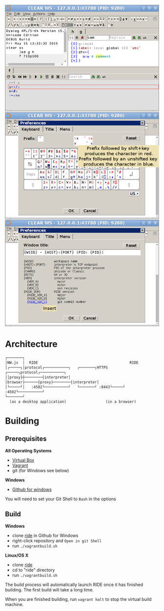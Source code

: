 ![Screenshot](docs/s0.png?raw=true "Screenshot")
![Screenshot](docs/s1.png?raw=true "Screenshot")
![Screenshot](docs/s2.png?raw=true "Screenshot")

# Architecture
    ┌───────┐
    │NW.js  │  RIDE                                          RIDE
    │┌─────┐│protocol┌───────────┐   ┌───────┐HTTPS ┌─────┐protocol┌───────────┐
    ││proxy├┼────────┤interpreter│   │browser├──────┤proxy├────────┤interpreter│
    │└─────┘│   :4502└───────────┘   └───────┘ :8443└─────┘   :4502└───────────┘
    └───────┘
      (as a desktop application)                  (in a browser)

# Building
## Prerequisites

<strong>All Operating Systems</strong>
* [Virtual Box](https://www.virtualbox.org/)
* [Vagrant](https://www.vagrantup.com/)
* git (for Windows see below)

<strong>Windows</strong>
* [Github for windows](https://windows.github.com/)

You will need to set your Git Shell to `Bash` in the options

## Build

<strong>Windows</strong>

* clone [ride](https://www.github.com/dyalog/ride) in Github for Windows
* right-click repository and `Open in git Shell`
* run `./vagrantbuild.sh`

<strong>Linux/OS X</strong>
* clone [ride](https://www.github.com/dyalog/ride)
* cd to "ride" directory
* run `./vagrantbuild.sh`

The build process will automatically launch RIDE once it has finished building.
The first build will take a long time.

When you are finished building, run `vagrant halt` to stop the virtual build machine.
